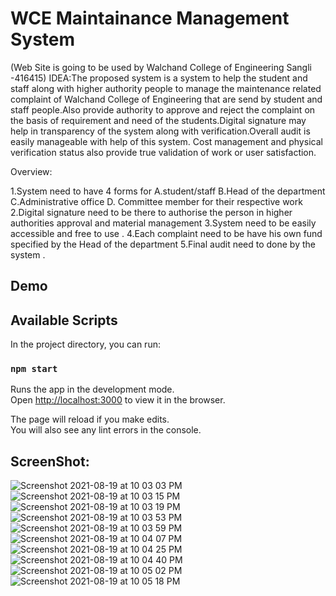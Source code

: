 # WCE Maintainance Management System

(Web Site is going to be used by Walchand College of Engineering Sangli -416415)
IDEA:The proposed system is a system to help the student and staff along with higher authority people to manage the maintenance related complaint of Walchand College of Engineering that are send by student and staff people.Also provide authority to approve and reject the complaint on the basis of requirement and need of the students.Digital signature may help in transparency of the system along with verification.Overall audit is easily manageable with help of this system.
Cost management and physical verification status also provide true validation of work or user satisfaction.

Overview:

1.System need to have 4 forms for
A.student/staff B.Head of the department C.Administrative office D. Committee member for their respective work
2.Digital signature need to be there to authorise the person in higher authorities approval and material management
3.System need to be easily accessible and free to use .
4.Each complaint need to be have his own fund specified by the Head of the department
5.Final audit need to done by the system .

## Demo

## Available Scripts

In the project directory, you can run:

### `npm start`

Runs the app in the development mode.\
Open [http://localhost:3000](http://localhost:3000) to view it in the browser.

The page will reload if you make edits.\
You will also see any lint errors in the console.

## ScreenShot:
![Screenshot 2021-08-19 at 10 03 03 PM](https://user-images.githubusercontent.com/49756880/130108342-2797de7b-29d2-42a0-906c-f74dcb1a0580.png)
![Screenshot 2021-08-19 at 10 03 15 PM](https://user-images.githubusercontent.com/49756880/130108378-d18c5ce3-8f77-4aea-8c2a-1b51e3b5681d.png)
![Screenshot 2021-08-19 at 10 03 19 PM](https://user-images.githubusercontent.com/49756880/130108402-218bef0f-e7d0-4a20-bb12-fb55e86b0fc8.png)
![Screenshot 2021-08-19 at 10 03 53 PM](https://user-images.githubusercontent.com/49756880/130108415-997701fc-4a4a-4150-a147-840b02bb7fb2.png)
![Screenshot 2021-08-19 at 10 03 59 PM](https://user-images.githubusercontent.com/49756880/130108458-577f0cac-730b-4c04-a331-95010bcc06f1.png)
![Screenshot 2021-08-19 at 10 04 07 PM](https://user-images.githubusercontent.com/49756880/130108475-eb6f8bf4-6ac7-4ce5-adf9-c31595b5f4c2.png)
![Screenshot 2021-08-19 at 10 04 25 PM](https://user-images.githubusercontent.com/49756880/130108492-ba850d30-9df8-4d6a-9513-33b2cbf2d009.png)
![Screenshot 2021-08-19 at 10 04 40 PM](https://user-images.githubusercontent.com/49756880/130108509-e8f1f387-1f2e-43ce-8d0e-4d43877b1f0c.png)
![Screenshot 2021-08-19 at 10 05 02 PM](https://user-images.githubusercontent.com/49756880/130108535-a51a8bad-1a32-40d4-b05a-d61685a7352d.png)
![Screenshot 2021-08-19 at 10 05 18 PM](https://user-images.githubusercontent.com/49756880/130108541-d7540625-1413-41c4-9020-92577951a14d.png)
